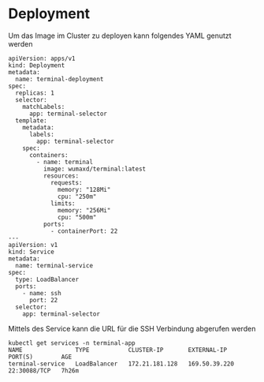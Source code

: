 # Deployment

Um das Image im Cluster zu deployen kann folgendes YAML genutzt werden

```text
apiVersion: apps/v1
kind: Deployment
metadata:
  name: terminal-deployment
spec:
  replicas: 1
  selector:
    matchLabels:
      app: terminal-selector
  template:
    metadata:
      labels:
        app: terminal-selector
    spec:
      containers:
        - name: terminal
          image: wumaxd/terminal:latest
          resources:
            requests:
              memory: "128Mi"
              cpu: "250m"
            limits:
              memory: "256Mi"
              cpu: "500m"
          ports:
            - containerPort: 22
---
apiVersion: v1
kind: Service
metadata:
  name: terminal-service
spec:
  type: LoadBalancer
  ports:
    - name: ssh
      port: 22
  selector:
    app: terminal-selector

```

Mittels des Service kann die URL für die SSH Verbindung abgerufen werden

```text
kubectl get services -n terminal-app
NAME               TYPE           CLUSTER-IP       EXTERNAL-IP     PORT(S)        AGE
terminal-service   LoadBalancer   172.21.181.128   169.50.39.220   22:30088/TCP   7h26m
```

